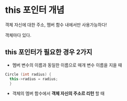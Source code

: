 # this 포인터 개념


객체 자신에 대한 주소, 멤버 함수 내에서만 사용가능하다!


객체마다 있다.


## this 포인터가 필요한 경우 2가지


+ 멤버 변수의 이름과 동일한 이름으로 매개 변수 이름을 지을 때
``` cpp
Circle (int radius) {
  this->radius = radius;
  }
```
+ 객체의 멤버 함수에서 **객체 자신의 주소르 리턴** 할 때
